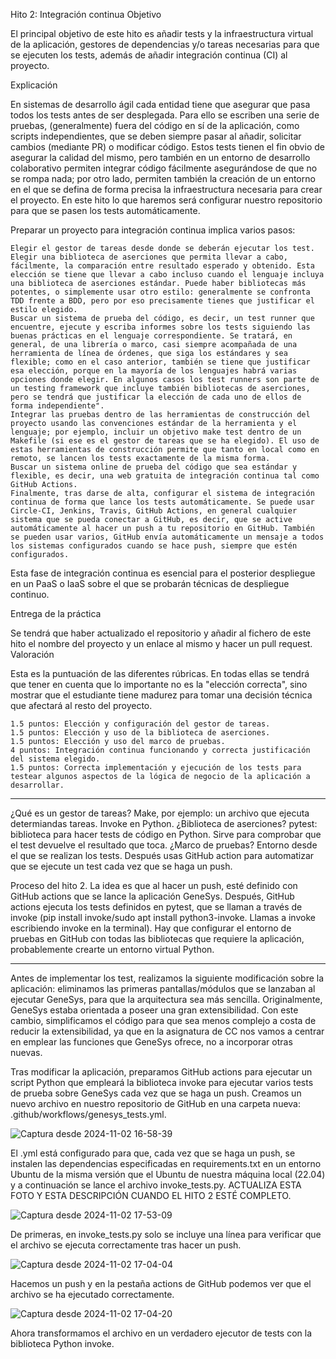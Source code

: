 Hito 2: Integración continua
Objetivo

El principal objetivo de este hito es añadir tests y la infraestructura virtual de la aplicación, gestores de dependencias y/o tareas necesarias para que se ejecuten los tests, además de añadir integración continua (CI) al proyecto.

Explicación

En sistemas de desarrollo ágil cada entidad tiene que asegurar que pasa todos los tests antes de ser desplegada. Para ello se escriben una serie de pruebas, (generalmente) fuera del código en sí de la aplicación, como scripts independientes, que se deben siempre pasar al añadir, solicitar cambios (mediante PR) o modificar código. Estos tests tienen el fin obvio de asegurar la calidad del mismo, pero también en un entorno de desarrollo colaborativo permiten integrar código fácilmente asegurándose de que no se rompa nada; por otro lado, permiten también la creación de un entorno en el que se defina de forma precisa la infraestructura necesaria para crear el proyecto. En este hito lo que haremos será configurar nuestro repositorio para que se pasen los tests automáticamente.

Preparar un proyecto para integración continua implica varios pasos:

    Elegir el gestor de tareas desde donde se deberán ejecutar los test.
    Elegir una biblioteca de aserciones que permita llevar a cabo, fácilmente, la comparación entre resultado esperado y obtenido. Esta elección se tiene que llevar a cabo incluso cuando el lenguaje incluya una biblioteca de aserciones estándar. Puede haber bibliotecas más potentes, o simplemente usar otro estilo: generalmente se confronta TDD frente a BDD, pero por eso precisamente tienes que justificar el estilo elegido.
    Buscar un sistema de prueba del código, es decir, un test runner que encuentre, ejecute y escriba informes sobre los tests siguiendo las buenas prácticas en el lenguaje correspondiente. Se tratará, en general, de una librería o marco, casi siempre acompañada de una herramienta de línea de órdenes, que siga los estándares y sea flexible; como en el caso anterior, también se tiene que justificar esa elección, porque en la mayoría de los lenguajes habrá varias opciones donde elegir. En algunos casos los test runners son parte de un testing framework que incluye también bibliotecas de aserciones, pero se tendrá que justificar la elección de cada uno de ellos de forma independiente".
    Integrar las pruebas dentro de las herramientas de construcción del proyecto usando las convenciones estándar de la herramienta y el lenguaje; por ejemplo, incluir un objetivo make test dentro de un Makefile (si ese es el gestor de tareas que se ha elegido). El uso de estas herramientas de construcción permite que tanto en local como en remoto, se lancen los tests exactamente de la misma forma.
    Buscar un sistema online de prueba del código que sea estándar y flexible, es decir, una web gratuita de integración continua tal como GitHub Actions.
    Finalmente, tras darse de alta, configurar el sistema de integración continua de forma que lance los tests automáticamente. Se puede usar Circle-CI, Jenkins, Travis, GitHub Actions, en general cualquier sistema que se pueda conectar a GitHub, es decir, que se active automáticamente al hacer un push a tu repositorio en GitHub. También se pueden usar varios, GitHub envía automáticamente un mensaje a todos los sistemas configurados cuando se hace push, siempre que estén configurados.

Esta fase de integración continua es esencial para el posterior despliegue en un PaaS o IaaS sobre el que se probarán técnicas de despliegue continuo.

Entrega de la práctica

Se tendrá que haber actualizado el repositorio y añadir al fichero de este hito el nombre del proyecto y un enlace al mismo y hacer un pull request.
Valoración

Esta es la puntuación de las diferentes rúbricas. En todas ellas se tendrá que tener en cuenta que lo importante no es la "elección correcta", sino mostrar que el estudiante tiene madurez para tomar una decisión técnica que afectará al resto del proyecto.

    1.5 puntos: Elección y configuración del gestor de tareas.
    1.5 puntos: Elección y uso de la biblioteca de aserciones.
    1.5 puntos: Elección y uso del marco de pruebas.
    4 puntos: Integración continua funcionando y correcta justificación del sistema elegido.
    1.5 puntos: Correcta implementación y ejecución de los tests para testear algunos aspectos de la lógica de negocio de la aplicación a desarrollar.

--------------------------------------------------------------------------------

¿Qué es un gestor de tareas? Make, por ejemplo: un archivo que ejecuta determiandas tareas. Invoke en Python.
¿Biblioteca de aserciones? pytest: biblioteca para hacer tests de código en Python. Sirve para comprobar que el test devuelve el resultado que toca.
¿Marco de pruebas? Entorno desde el que se realizan los tests. Después usas GitHub action para automatizar que se ejecute un test cada vez que se haga un push.

Proceso del hito 2.
La idea es que al hacer un push, esté definido con GitHub actions que se lance la aplicación GeneSys. Después, GitHub actions ejecuta los tests definidos en pytest, que se llaman a través de invoke (pip install invoke/sudo apt install python3-invoke. Llamas a invoke escribiendo invoke en la terminal). Hay que configurar el entorno de pruebas en GitHub con todas las bibliotecas que requiere la aplicación, probablemente crearte un entorno virtual Python.

--------------------------------------------------------------------------------

Antes de implementar los test, realizamos la siguiente modificación sobre la aplicación: eliminamos las primeras pantallas/módulos que se lanzaban al ejecutar GeneSys, para que la arquitectura sea más sencilla. Originalmente, GeneSys estaba orientada a poseer una gran extensibilidad. Con este cambio, simplificamos el código para que sea menos complejo a costa de reducir la extensibilidad, ya que en la asignatura de CC nos vamos a centrar en emplear las funciones que GeneSys ofrece, no a incorporar otras nuevas.

Tras modificar la aplicación, preparamos GitHub actions para ejecutar un script Python que empleará la biblioteca invoke para ejecutar varios tests de prueba sobre GeneSys cada vez que se haga un push. Creamos un nuevo archivo en nuestro repositorio de GitHub en una carpeta nueva: .github/workflows/genesys_tests.yml.

![Captura desde 2024-11-02 16-58-39](https://github.com/user-attachments/assets/e5e85881-c54f-4f92-94d8-3034bbd6cad2)

El .yml está configurado para que, cada vez que se haga un push, se instalen las dependencias especificadas en requirements.txt en un entorno Ubuntu de la misma versión que el Ubuntu de nuestra máquina local (22.04) y a continuación se lance el archivo invoke_tests.py. ACTUALIZA ESTA FOTO Y ESTA DESCRIPCIÓN CUANDO EL HITO 2 ESTÉ COMPLETO.

![Captura desde 2024-11-02 17-53-09](https://github.com/user-attachments/assets/eb0a088a-5e29-4cd5-a0a4-ca80bcbbb91e)

De primeras, en invoke_tests.py solo se incluye una línea para verificar que el archivo se ejecuta correctamente tras hacer un push.

![Captura desde 2024-11-02 17-04-04](https://github.com/user-attachments/assets/72046e5f-f5c4-4911-94be-bfab347790fc)

Hacemos un push y en la pestaña actions de GitHub podemos ver que el archivo se ha ejecutado correctamente.

![Captura desde 2024-11-02 17-04-20](https://github.com/user-attachments/assets/67376c56-8b99-4aa7-8be2-5ecc9382bfdf)

Ahora transformamos el archivo en un verdadero ejecutor de tests con la biblioteca Python invoke.
